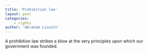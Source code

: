 ```yaml
---
title: 'Prohibition law'
layout: post
categories:
    - rights
author: 'Abraham Lincoln'
---
```


A prohibition law strikes a blow at the very principles upon which our government was founded.